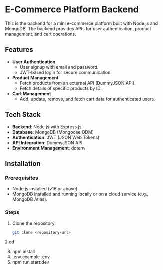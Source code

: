 # E-Commerce Platform Backend

This is the backend for a mini e-commerce platform built with Node.js and MongoDB. The backend provides APIs for user authentication, product management, and cart operations.

## Features

- **User Authentication**
  - User signup with email and password.
  - JWT-based login for secure communication.
- **Product Management**
  - Fetch products from an external API (DummyJSON API).
  - Fetch details of specific products by ID.
- **Cart Management**
  - Add, update, remove, and fetch cart data for authenticated users.

## Tech Stack

- **Backend**: Node.js with Express.js
- **Database**: MongoDB (Mongoose ODM)
- **Authentication**: JWT (JSON Web Tokens)
- **API Integration**: DummyJSON API
- **Environment Management**: dotenv

## Installation

### Prerequisites

- Node.js installed (v16 or above).
- MongoDB installed and running locally or on a cloud service (e.g., MongoDB Atlas).

### Steps

1. Clone the repository:
   ```bash
   git clone <repository-url>

2.cd <project-directory>



3. npm install
4. .env.example .env
4. npm run start:dev